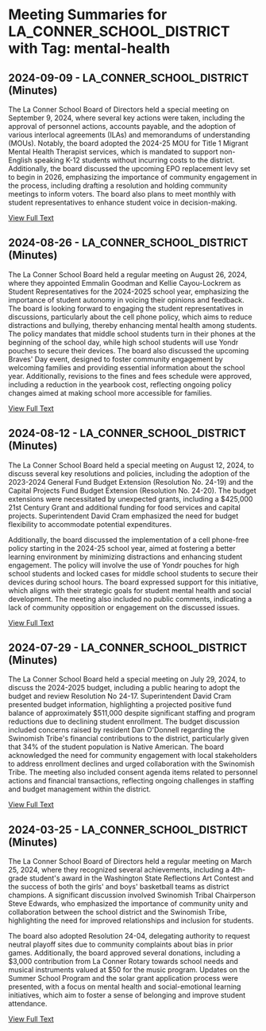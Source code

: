 # Meeting Summaries for LA_CONNER_SCHOOL_DISTRICT with Tag: mental-health

## 2024-09-09 - LA_CONNER_SCHOOL_DISTRICT (Minutes)

The La Conner School Board of Directors held a special meeting on September 9, 2024, where several key actions were taken, including the approval of personnel actions, accounts payable, and the adoption of various interlocal agreements (ILAs) and memorandums of understanding (MOUs). Notably, the board adopted the 2024-25 MOU for Title 1 Migrant Mental Health Therapist services, which is mandated to support non-English speaking K-12 students without incurring costs to the district. Additionally, the board discussed the upcoming EPO replacement levy set to begin in 2026, emphasizing the importance of community engagement in the process, including drafting a resolution and holding community meetings to inform voters. The board also plans to meet monthly with student representatives to enhance student voice in decision-making.

[View Full Text](https://raw.githubusercontent.com/VoronoiPerspectives/WashingtonStateSchoolBoardExplorer/refs/heads/main/data/countries/usa/states/wa/counties/skagit/school_boards/la_conner_school_district/2024/2024-09-09-minutes.txt)

## 2024-08-26 - LA_CONNER_SCHOOL_DISTRICT (Minutes)

The La Conner School Board held a regular meeting on August 26, 2024, where they appointed Emmalin Goodman and Kellie Cayou-Lockrem as Student Representatives for the 2024-2025 school year, emphasizing the importance of student autonomy in voicing their opinions and feedback. The board is looking forward to engaging the student representatives in discussions, particularly about the cell phone policy, which aims to reduce distractions and bullying, thereby enhancing mental health among students. The policy mandates that middle school students turn in their phones at the beginning of the school day, while high school students will use Yondr pouches to secure their devices. The board also discussed the upcoming Braves' Day event, designed to foster community engagement by welcoming families and providing essential information about the school year. Additionally, revisions to the fines and fees schedule were approved, including a reduction in the yearbook cost, reflecting ongoing policy changes aimed at making school more accessible for families.

[View Full Text](https://raw.githubusercontent.com/VoronoiPerspectives/WashingtonStateSchoolBoardExplorer/refs/heads/main/data/countries/usa/states/wa/counties/skagit/school_boards/la_conner_school_district/2024/2024-08-26-minutes.txt)

## 2024-08-12 - LA_CONNER_SCHOOL_DISTRICT (Minutes)

The La Conner School Board held a special meeting on August 12, 2024, to discuss several key resolutions and policies, including the adoption of the 2023-2024 General Fund Budget Extension (Resolution No. 24-19) and the Capital Projects Fund Budget Extension (Resolution No. 24-20). The budget extensions were necessitated by unexpected grants, including a $425,000 21st Century Grant and additional funding for food services and capital projects. Superintendent David Cram emphasized the need for budget flexibility to accommodate potential expenditures. 

Additionally, the board discussed the implementation of a cell phone-free policy starting in the 2024-25 school year, aimed at fostering a better learning environment by minimizing distractions and enhancing student engagement. The policy will involve the use of Yondr pouches for high school students and locked cases for middle school students to secure their devices during school hours. The board expressed support for this initiative, which aligns with their strategic goals for student mental health and social development. The meeting also included no public comments, indicating a lack of community opposition or engagement on the discussed issues.

[View Full Text](https://raw.githubusercontent.com/VoronoiPerspectives/WashingtonStateSchoolBoardExplorer/refs/heads/main/data/countries/usa/states/wa/counties/skagit/school_boards/la_conner_school_district/2024/2024-08-12-minutes.txt)

## 2024-07-29 - LA_CONNER_SCHOOL_DISTRICT (Minutes)

The La Conner School Board held a special meeting on July 29, 2024, to discuss the 2024-2025 budget, including a public hearing to adopt the budget and review Resolution No 24-17. Superintendent David Cram presented budget information, highlighting a projected positive fund balance of approximately $511,000 despite significant staffing and program reductions due to declining student enrollment. The budget discussion included concerns raised by resident Dan O'Donnell regarding the Swinomish Tribe's financial contributions to the district, particularly given that 34% of the student population is Native American. The board acknowledged the need for community engagement with local stakeholders to address enrollment declines and urged collaboration with the Swinomish Tribe. The meeting also included consent agenda items related to personnel actions and financial transactions, reflecting ongoing challenges in staffing and budget management within the district.

[View Full Text](https://raw.githubusercontent.com/VoronoiPerspectives/WashingtonStateSchoolBoardExplorer/refs/heads/main/data/countries/usa/states/wa/counties/skagit/school_boards/la_conner_school_district/2024/2024-07-29-minutes.txt)

## 2024-03-25 - LA_CONNER_SCHOOL_DISTRICT (Minutes)

The La Conner School Board of Directors held a regular meeting on March 25, 2024, where they recognized several achievements, including a 4th-grade student's award in the Washington State Reflections Art Contest and the success of both the girls' and boys' basketball teams as district champions. A significant discussion involved Swinomish Tribal Chairperson Steve Edwards, who emphasized the importance of community unity and collaboration between the school district and the Swinomish Tribe, highlighting the need for improved relationships and inclusion for students. 

The board also adopted Resolution 24-04, delegating authority to request neutral playoff sites due to community complaints about bias in prior games. Additionally, the board approved several donations, including a $3,000 contribution from La Conner Rotary towards school needs and musical instruments valued at $50 for the music program. Updates on the Summer School Program and the solar grant application process were presented, with a focus on mental health and social-emotional learning initiatives, which aim to foster a sense of belonging and improve student attendance.

[View Full Text](https://raw.githubusercontent.com/VoronoiPerspectives/WashingtonStateSchoolBoardExplorer/refs/heads/main/data/countries/usa/states/wa/counties/skagit/school_boards/la_conner_school_district/2024/2024-03-25-minutes.txt)

